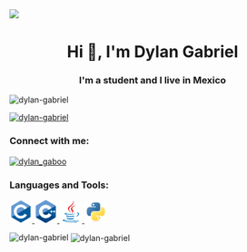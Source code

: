 <img src="img drawing-367946_1280"/>
<h1 align="center">Hi 👋, I'm Dylan Gabriel</h1>
<h3 align="center">I'm a student and I live in Mexico</h3>

<p align="left"> <img src="https://komarev.com/ghpvc/?username=dylan-gabriel&label=Profile%20views&color=0e75b6&style=flat" alt="dylan-gabriel" /> </p>

<p align="left"> <a href="https://github.com/ryo-ma/github-profile-trophy"><img src="https://github-profile-trophy.vercel.app/?username=dylan-gabriel" alt="dylan-gabriel" /></a> </p>

<h3 align="left">Connect with me:</h3>
<p align="left">
<a href="https://instagram.com/dylan_gaboo" target="blank"><img align="center" src="https://raw.githubusercontent.com/rahuldkjain/github-profile-readme-generator/master/src/images/icons/Social/instagram.svg" alt="dylan_gaboo" height="30" width="40" /></a>
</p>

<h3 align="left">Languages and Tools:</h3>
<p align="left"> <a href="https://www.cprogramming.com/" target="_blank" rel="noreferrer"> <img src="https://raw.githubusercontent.com/devicons/devicon/master/icons/c/c-original.svg" alt="c" width="40" height="40"/> </a> <a href="https://www.w3schools.com/cpp/" target="_blank" rel="noreferrer"> <img src="https://raw.githubusercontent.com/devicons/devicon/master/icons/cplusplus/cplusplus-original.svg" alt="cplusplus" width="40" height="40"/> </a> <a href="https://www.java.com" target="_blank" rel="noreferrer"> <img src="https://raw.githubusercontent.com/devicons/devicon/master/icons/java/java-original.svg" alt="java" width="40" height="40"/> </a> <a href="https://www.python.org" target="_blank" rel="noreferrer"> <img src="https://raw.githubusercontent.com/devicons/devicon/master/icons/python/python-original.svg" alt="python" width="40" height="40"/> </a> </p>

<p><img align="left" src="https://github-readme-stats.vercel.app/api/top-langs?username=dylan-gabriel&show_icons=true&locale=en&layout=compact" alt="dylan-gabriel" /></p>

<p>&nbsp;<img align="center" src="https://github-readme-stats.vercel.app/api?username=dylan-gabriel&show_icons=true&locale=en" alt="dylan-gabriel" /></p>

